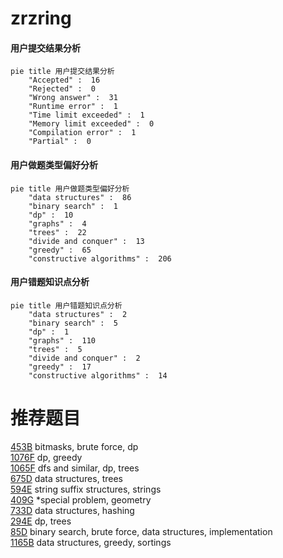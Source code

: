 # zrzring

<!-- tabs:start -->



#### **用户提交结果分析**

```mermaid
pie title 用户提交结果分析
    "Accepted" :  16
    "Rejected" :  0
    "Wrong answer" :  31
    "Runtime error" :  1
    "Time limit exceeded" :  1
    "Memory limit exceeded" :  0
    "Compilation error" :  1
    "Partial" :  0
```

#### **用户做题类型偏好分析**

```mermaid
pie title 用户做题类型偏好分析
    "data structures" :  86
    "binary search" :  1
    "dp" :  10
    "graphs" :  4
    "trees" :  22
    "divide and conquer" :  13
    "greedy" :  65
    "constructive algorithms" :  206
```
#### **用户错题知识点分析**

```mermaid
pie title 用户错题知识点分析
    "data structures" :  2
    "binary search" :  5
    "dp" :  1
    "graphs" :  110
    "trees" :  5
    "divide and conquer" :  2
    "greedy" :  17
    "constructive algorithms" :  14
```



<!-- tabs:end -->
# 推荐题目
[453B](https://codeforces.com/contest/453/problem/B)		bitmasks,
                        brute force,
                        dp		  
[1076F](https://codeforces.com/contest/1076/problem/F)		dp,
                        greedy		  
[1065F](https://codeforces.com/contest/1065/problem/F)		dfs and similar,
                        dp,
                        trees		  
[675D](https://codeforces.com/contest/675/problem/D)		data structures,
                        trees		  
[594E](https://codeforces.com/contest/594/problem/E)		string suffix structures,
                        strings		  
[409G](https://codeforces.com/contest/409/problem/G)		*special problem,
                        geometry		  
[733D](https://codeforces.com/contest/733/problem/D)		data structures,
                        hashing		  
[294E](https://codeforces.com/contest/294/problem/E)		dp,
                        trees		  
[85D](https://codeforces.com/contest/85/problem/D)		binary search,
                        brute force,
                        data structures,
                        implementation		  
[1165B](https://codeforces.com/contest/1165/problem/B)		data structures,
                        greedy,
                        sortings		  
